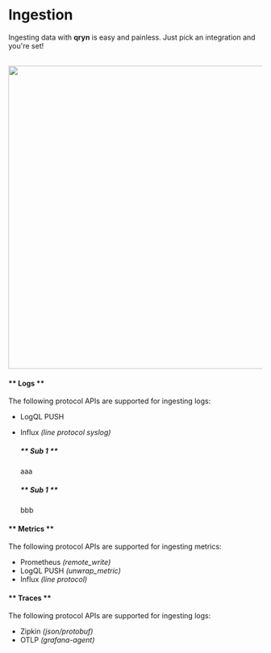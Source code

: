 # Ingestion

Ingesting data with **qryn** is easy and painless. Just pick an integration and you're set!

<br />

<img src="https://user-images.githubusercontent.com/1423657/184487816-fcc86e34-0395-4927-8ceb-33c2ad3e63d4.gif" width=600 />


<!-- tabs:start -->

#### ** Logs **
The following protocol APIs are supported for ingesting logs:
* LogQL PUSH
* Influx _(line protocol syslog)_

  <!-- tabs:start -->
  ##### ** Sub 1 **
  aaa
  ##### ** Sub 1 **
  bbb
  <!-- tabs:end -->


#### ** Metrics **
The following protocol APIs are supported for ingesting metrics:
* Prometheus _(remote_write)_
* LogQL PUSH _(unwrap_metric)_
* Influx _(line protocol)_

#### ** Traces **
The following protocol APIs are supported for ingesting logs:
* Zipkin _(json/protobuf)_
* OTLP _(grafana-agent)_

<!-- tabs:end -->
